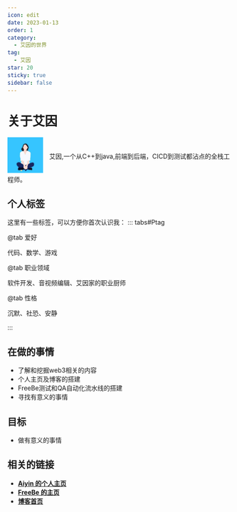 ```yaml
---
icon: edit
date: 2023-01-13
order: 1
category:
  - 艾因的世界
tag:
  - 艾因
star: 20
sticky: true 
sidebar: false
---
```


# 关于艾因
<div>
<span style = "vertical-align:middle;">
<img src="/logo.png" width="80" height="80" />
</span>
<span class="intro" style = "vertical-align:middle; padding-left:10px;
word-break: break-all;">
艾因,一个从C++到java,前端到后端，CICD到测试都沾点的全栈工程师。
</span>
</div>

## 个人标签
这里有一些标签，可以方便你首次认识我：
::: tabs#Ptag

@tab 爱好

代码、数学、游戏

@tab 职业领域

软件开发、音视频编辑、艾因家的职业厨师

@tab 性格

沉默、社恐、安静

:::


## 在做的事情
+ 了解和挖掘web3相关的内容
+ 个人主页及博客的搭建
+ FreeBe测试和QA自动化流水线的搭建
+ 寻找有意义的事情

## 目标
+ 做有意义的事情

## 相关的链接
+ [**Aiyin 的个人主页**](https://www.aiyin.xyz)
+ [**FreeBe 的主页**](https://www.freebe.xyz)
+ [**博客首页**](https://aiyin5.github.io/)
<style>

</style>